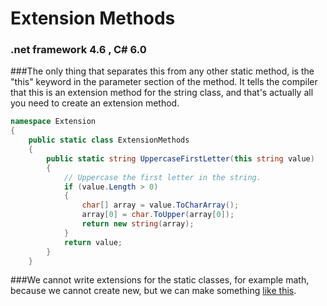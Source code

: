 # Extension Methods
<h3>.net framework 4.6 , C# 6.0</h3>

###The only thing that separates this from any other static method, is the "this" keyword in the parameter section of the method. It tells the compiler that this is an extension method for the string class, and that's actually all you need to create an extension method.

```C#
namespace Extension
{
    public static class ExtensionMethods
    {
        public static string UppercaseFirstLetter(this string value)
        {
            // Uppercase the first letter in the string.
            if (value.Length > 0)
            {
                char[] array = value.ToCharArray();
                array[0] = char.ToUpper(array[0]);
                return new string(array);
            }
            return value;
        }
    }

```

###We cannot write extensions for the static classes, for example math, because we cannot create new, but we can make something <a href=http://stackoverflow.com/questions/249222/can-i-add-extension-methods-to-an-existing-static-class>like this</a>.
